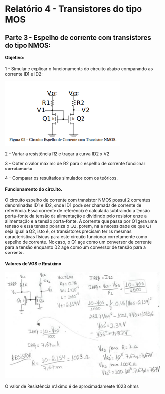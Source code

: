 # Relatório 4 -  Transistores do tipo MOS

## Parte 3 - Espelho de corrente com transistores do tipo NMOS:

#### Objetivo:

1 - Simular e explicar o funcionamento do circuito abaixo comparando as corrente ID1 e ID2:

![nome](/relatorio_eletronica_1/circ3.png)

2 - Variar a resistência R2 e traçar a curva ID2 x V2

3 - Obter o valor máximo de R2 para o espelho de corrente funcionar corretamente

4 - Comparar os resultados simulados com os teóricos.

#### Funcionamento do circuito.
O circuito espelho de corrente com transistor NMOS possui 2 correntes denominadas ID1 e ID2, onde ID1 pode ser chamada de corrente de referência. Essa corrente de referência é calculada subtraindo a tensão porta-fonte da tensão de alimentação e dividindo pelo resistor entre a alimentação e a tensão porta-fonte.
A corrente que passa por Q1 gera uma tensão e essa tensão polariza o Q2, porém, há a necessidade de que Q1 seja igual a Q2, isto é, os transistores precisam ter as mesmas características físicas para este circuito funcionar corretamente como espelho de corrente. No caso, o Q1 age como um conversor de corrente para a tensão enquanto Q2 age como um conversor de tensão para a corrente.

#### Valores de VGS e Rmáximo

![nome](/relatorio_eletronica_1/contasresist.png)


O valor de Resistência máximo é de aproximadamente 1023 ohms.
